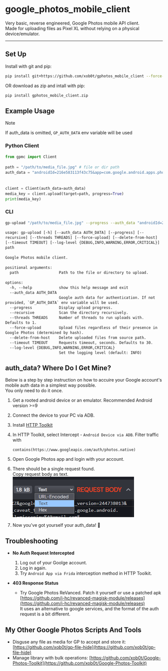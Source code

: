 # google_photos_mobile_client

Very basic, reverse engineered, Google Photos mobile API client.  
Made for uploading files as Pixel XL without relying on a physical device/emulator.

---

## Set Up

Install with git and pip:

```bash
pip install git+https://github.com/xob0t/gphotos_mobile_client --force-reinstall
```

OR download as zip and intall with pip:

```bash
pip install gphotos_mobile_client.zip
```

## Example Usage

> [!NOTE]
> If auth_data is omitted, `GP_AUTH_DATA` env variable will be used

### Python Client

```python
from gpmc import Client

path = "/path/to/media_file.jpg" # file or dir path
auth_data = "androidId=216e583113f43c75&app=com.google.android.apps.photos&client_sig=34bb24c05e47e0aefa65a58a762171d9b613a680..."


client = Client(auth_data=auth_data)
media_key = client.upload(target=path, progress=True)
print(media_key)

```

### CLI

```bash
gp-upload "/path/to/media_file.jpg" --progress --auth_data "androidId=216e583113f43c75&app=com.google.android.apps.photos&client_sig=34bb24c05e47e0aefa65a58a762171d9b613a680..."
```

```text
usage: gp-upload [-h] [--auth_data AUTH_DATA] [--progress] [--recursive] [--threads THREADS] [--force-upload] [--delete-from-host] [--timeout TIMEOUT] [--log-level {DEBUG,INFO,WARNING,ERROR,CRITICAL}] path

Google Photos mobile client.

positional arguments:
  path                  Path to the file or directory to upload.

options:
  -h, --help            show this help message and exit
  --auth_data AUTH_DATA
                        Google auth data for authentication. If not provided, `GP_AUTH_DATA` env variable will be used.
  --progress            Display upload progress.
  --recursive           Scan the directory recursively.
  --threads THREADS     Number of threads to run uploads with. Defaults to 1.
  --force-upload        Upload files regardless of their presence in Google Photos (determined by hash).
  --delete-from-host    Delete uploaded files from source path.
  --timeout TIMEOUT     Requests timeout, seconds. Defaults to 30.
  --log-level {DEBUG,INFO,WARNING,ERROR,CRITICAL}
                        Set the logging level (default: INFO)
```

## auth_data? Where Do I Get Mine?

Below is a step by step instruction on how to accuire your Google account's mobile auth data in a simplest way possible.  
You only need to do it once.

1. Get a rooted android device or an emulator. Recommended Android version >=9
2. Connect the device to your PC via ADB.
3. Install [HTTP Toolkit](https://httptoolkit.com)
4. In HTTP Toolkit, select Intercept - `Android Device via ADB`. Filter traffic with

    ```text
    contains(https://www.googleapis.com/auth/photos.native)
    ```

5. Open Google Photos app and login with your account.
6. There should be a single request found.  
   Copy request body as text.  
   ![http_toolkit_tip](media/image.png)
7. Now you've got yourself your auth_data! 🎉

## Troubleshooting

- __No Auth Request Intercepted__  
  1. Log out of your Goolge account.
  2. Log in again.
  3. Try `Android App via Frida` interception method in HTTP Toolkit.

- __403 Response Status__  
  - Try Google Photos ReVanced. Patch it yourself or use a patched apk [https://github.com/j-hc/revanced-magisk-module/releases](https://github.com/j-hc/revanced-magisk-module/releases)  
    It uses an alternative to google services, and the format of the auth request is a bit different.

## My Other Google Photos Scripts And Tools

- Disguse any file as media for GP to accept and store it: [https://github.com/xob0t/gp-file-hide](https://github.com/xob0t/gp-file-hide)
- Manage library with bulk operations: [https://github.com/xob0t/Google-Photos-Toolkit](https://github.com/xob0t/Google-Photos-Toolkit)
